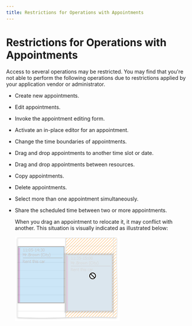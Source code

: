 ```yaml
---
title: Restrictions for Operations with Appointments
---
```

# Restrictions for Operations with Appointments
Access to several operations may be restricted. You may find that you're not able to perform the following operations due to restrictions applied by your application vendor or administrator.
* Create new appointments.
* Edit appointments.
* Invoke the appointment editing form.
* Activate an in-place editor for an appointment.
* Change the time boundaries of appointments.
* Drag and drop appointments to another time slot or date.
* Drag and drop appointments between resources.
* Copy appointments.
* Delete appointments.
* Select more than one appointment simultaneously.
* Share the scheduled time between two or more appointments.
	
	When you drag an appointment to relocate it, it may conflict with another. This situation is visually indicated as illustrated below:
	
	![Conflict](../../../images/Img7975.png)